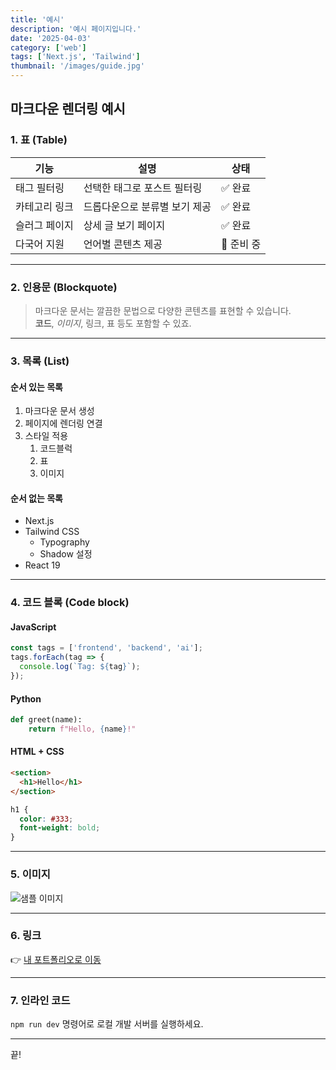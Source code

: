```yaml
---
title: '예시'
description: '예시 페이지입니다.'
date: '2025-04-03'
category: ['web']
tags: ['Next.js', 'Tailwind']
thumbnail: '/images/guide.jpg'
---
```


## 마크다운 렌더링 예시

### 1. 표 (Table)

| 기능          | 설명                          | 상태       |
| ------------- | ----------------------------- | ---------- |
| 태그 필터링   | 선택한 태그로 포스트 필터링   | ✅ 완료    |
| 카테고리 링크 | 드롭다운으로 분류별 보기 제공 | ✅ 완료    |
| 슬러그 페이지 | 상세 글 보기 페이지           | ✅ 완료    |
| 다국어 지원   | 언어별 콘텐츠 제공            | 🚧 준비 중 |

---

### 2. 인용문 (Blockquote)

> 마크다운 문서는 깔끔한 문법으로 다양한 콘텐츠를 표현할 수 있습니다.  
> **코드**, _이미지_, 링크, 표 등도 포함할 수 있죠.

---

### 3. 목록 (List)

#### 순서 있는 목록

1. 마크다운 문서 생성
2. 페이지에 렌더링 연결
3. 스타일 적용
   1. 코드블럭
   2. 표
   3. 이미지

#### 순서 없는 목록

- Next.js
- Tailwind CSS
  - Typography
  - Shadow 설정
- React 19

---

### 4. 코드 블록 (Code block)

#### JavaScript

```javascript
const tags = ['frontend', 'backend', 'ai'];
tags.forEach(tag => {
  console.log(`Tag: ${tag}`);
});
```

#### Python

```python
def greet(name):
    return f"Hello, {name}!"
```

#### HTML + CSS

```html
<section>
  <h1>Hello</h1>
</section>
```

```css
h1 {
  color: #333;
  font-weight: bold;
}
```

---

### 5. 이미지

![샘플 이미지](/images/guide.jpg)

---

### 6. 링크

👉 [내 포트폴리오로 이동](https://uzu.dev)

---

### 7. 인라인 코드

`npm run dev` 명령어로 로컬 개발 서버를 실행하세요.

---

끝!
